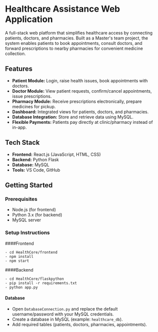 # Healthcare Assistance Web Application

A full-stack web platform that simplifies healthcare access by connecting patients, doctors, and pharmacies. Built as a Master's team project, the system enables patients to book appointments, consult doctors, and forward prescriptions to nearby pharmacies for convenient medicine collection.

## Features
- **Patient Module:** Login, raise health issues, book appointments with doctors.
- **Doctor Module:** View patient requests, confirm/cancel appointments, issue prescriptions.
- **Pharmacy Module:** Receive prescriptions electronically, prepare medicines for pickup.
- **Dashboard:** Integrated views for patients, doctors, and pharmacies.
- **Database Integration:** Store and retrieve data using MySQL.
- **Flexible Payments:** Patients pay directly at clinic/pharmacy instead of in-app.

## Tech Stack
- **Frontend:** React.js (JavaScript, HTML, CSS)  
- **Backend:** Python Flask  
- **Database:** MySQL  
- **Tools:** VS Code, GitHub  

## Getting Started

### Prerequisites
- Node.js (for frontend)  
- Python 3.x (for backend)  
- MySQL server  

### Setup Instructions

####Frontend
```
- cd HealthCore/frontend
- npm install
- npm start
```
####Backend
```
- cd HealthCore/flaskpython
- pip install -r requirements.txt
- python app.py
```

#### Database
- Open `DatabaseConnection.py` and replace the default username/password with your MySQL credentials.  
- Create a database in MySQL (example: `healthcare_db`).  
- Add required tables (patients, doctors, pharmacies, appointments).  
